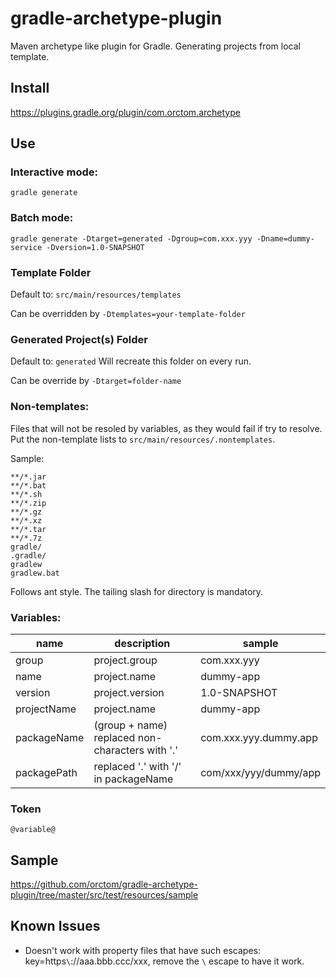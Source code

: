 # gradle-archetype-plugin

Maven archetype like plugin for Gradle.
Generating projects from local template.

## Install
https://plugins.gradle.org/plugin/com.orctom.archetype

## Use
### Interactive mode:
```
gradle generate
```

### Batch mode:
```
gradle generate -Dtarget=generated -Dgroup=com.xxx.yyy -Dname=dummy-service -Dversion=1.0-SNAPSHOT
```

### Template Folder
Default to: `src/main/resources/templates`

Can be overridden by `-Dtemplates=your-template-folder`

### Generated Project(s) Folder
Default to: `generated`
Will recreate this folder on every run.

Can be override by `-Dtarget=folder-name`

### Non-templates:
Files that will not be resoled by variables, as they would fail if try to resolve.
Put the non-template lists to `src/main/resources/.nontemplates`.

Sample:
```
**/*.jar
**/*.bat
**/*.sh
**/*.zip
**/*.gz
**/*.xz
**/*.tar
**/*.7z
gradle/
.gradle/
gradlew
gradlew.bat
```

Follows ant style. The tailing slash for directory is mandatory.

### Variables:

| name | description | sample |
| ---- | ----------- | ------ |
| group | project.group | com.xxx.yyy |
| name  | project.name  | dummy-app |
| version | project.version | 1.0-SNAPSHOT |
| projectName | project.name | dummy-app |
| packageName | (group + name) replaced non-characters with '.' | com.xxx.yyy.dummy.app |
| packagePath | replaced '.' with '/' in packageName | com/xxx/yyy/dummy/app |


### Token
`@variable@`

## Sample
https://github.com/orctom/gradle-archetype-plugin/tree/master/src/test/resources/sample

## Known Issues
 * Doesn't work with property files that have such escapes: key=https`\`://aaa.bbb.ccc/xxx, remove the `\` escape to have it work.